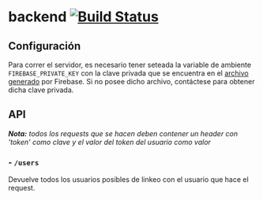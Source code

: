 # backend [![Build Status](https://travis-ci.org/LinkUpFiuba/backend.svg?branch=master)](https://travis-ci.org/LinkUpFiuba/backend)

## Configuración
Para correr el servidor, es necesario tener seteada la variable de ambiente `FIREBASE_PRIVATE_KEY` con la clave privada que se encuentra en el [archivo generado](https://console.firebase.google.com/project/_/settings/serviceaccounts/adminsdk?hl=es-419) por Firebase. Si no posee dicho archivo, contáctese para obtener dicha clave privada.

## API
_**Nota:** todos los requests que se hacen deben contener un header con 'token' como clave y el valor del token del usuario como valor_

### - `/users`
Devuelve todos los usuarios posibles de linkeo con el usuario que hace el request.
